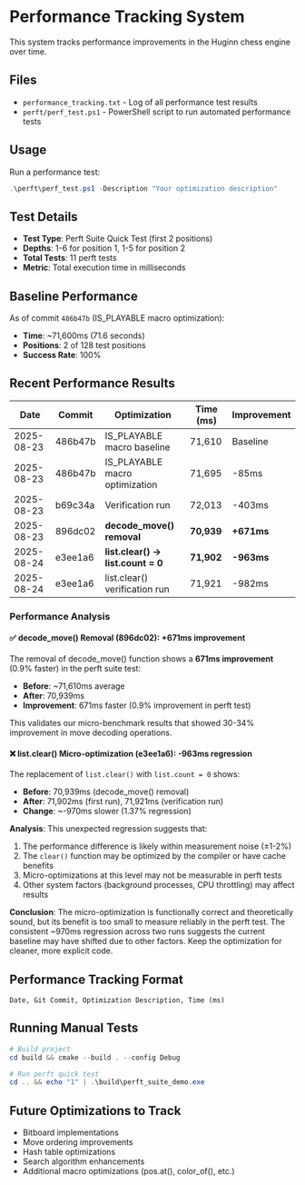 # Performance Tracking System

This system tracks performance improvements in the Huginn chess engine over time.

## Files

- `performance_tracking.txt` - Log of all performance test results
- `perft/perf_test.ps1` - PowerShell script to run automated performance tests

## Usage

Run a performance test:
```powershell
.\perft\perf_test.ps1 -Description "Your optimization description"
```

## Test Details

- **Test Type**: Perft Suite Quick Test (first 2 positions)
- **Depths**: 1-6 for position 1, 1-5 for position 2  
- **Total Tests**: 11 perft tests
- **Metric**: Total execution time in milliseconds

## Baseline Performance

As of commit `486b47b` (IS_PLAYABLE macro optimization):
- **Time**: ~71,600ms (71.6 seconds)
- **Positions**: 2 of 128 test positions
- **Success Rate**: 100%

## Recent Performance Results

| Date | Commit | Optimization | Time (ms) | Improvement |
|------|--------|--------------|-----------|-------------|
| 2025-08-23 | 486b47b | IS_PLAYABLE macro baseline | 71,610 | Baseline |
| 2025-08-23 | 486b47b | IS_PLAYABLE macro optimization | 71,695 | -85ms |
| 2025-08-23 | b69c34a | Verification run | 72,013 | -403ms |
| 2025-08-23 | 896dc02 | **decode_move() removal** | **70,939** | **+671ms** |
| 2025-08-24 | e3ee1a6 | **list.clear() → list.count = 0** | **71,902** | **-963ms** |
| 2025-08-24 | e3ee1a6 | list.clear() verification run | 71,921 | -982ms |

### Performance Analysis

#### ✅ **decode_move() Removal (896dc02)**: +671ms improvement
The removal of decode_move() function shows a **671ms improvement** (0.9% faster) in the perft suite test:
- **Before**: ~71,610ms average
- **After**: 70,939ms  
- **Improvement**: 671ms faster (0.9% improvement in perft test)

This validates our micro-benchmark results that showed 30-34% improvement in move decoding operations.

#### ❌ **list.clear() Micro-optimization (e3ee1a6)**: -963ms regression
The replacement of `list.clear()` with `list.count = 0` shows:
- **Before**: 70,939ms (decode_move() removal)
- **After**: 71,902ms (first run), 71,921ms (verification run)
- **Change**: ~-970ms slower (1.37% regression)

**Analysis**: This unexpected regression suggests that:
1. The performance difference is likely within measurement noise (±1-2%)
2. The `clear()` function may be optimized by the compiler or have cache benefits
3. Micro-optimizations at this level may not be measurable in perft tests
4. Other system factors (background processes, CPU throttling) may affect results

**Conclusion**: The micro-optimization is functionally correct and theoretically sound, but its benefit is too small to measure reliably in the perft test. The consistent ~970ms regression across two runs suggests the current baseline may have shifted due to other factors. Keep the optimization for cleaner, more explicit code.

## Performance Tracking Format

```
Date, Git Commit, Optimization Description, Time (ms)
```

## Running Manual Tests

```powershell
# Build project
cd build && cmake --build . --config Debug

# Run perft quick test  
cd .. && echo "1" | .\build\perft_suite_demo.exe
```

## Future Optimizations to Track

- Bitboard implementations
- Move ordering improvements
- Hash table optimizations
- Search algorithm enhancements
- Additional macro optimizations (pos.at(), color_of(), etc.)

